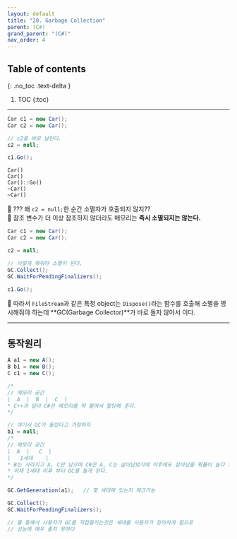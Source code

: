 ```yaml
---
layout: default
title: "20. Garbage Collection"
parent: (C#)
grand_parent: "(C#)"
nav_order: 4
---
```


## Table of contents
{: .no_toc .text-delta }

1. TOC
{:toc}

---

```csharp
Car c1 = new Car();
Car c2 = new Car();

// c2를 바로 날린다.
c2 = null;

c1.Go();
```

```
Car()
Car()
Car()::Go()
~Car()
~Car()
```

🍁 ??? 왜 `c2 = null;`한 순간 소멸자가 호출되지 않지??<br>
🍁 참조 변수가 더 이상 참조하지 않더라도 메모리는 **즉시 소멸되지는 않는다.**

```csharp
Car c1 = new Car();
Car c2 = new Car();

c2 = null;

// 이렇게 해줘야 소멸이 된다.
GC.Collect();
GC.WaitForPendingFinalizers();

c1.Go();
```

🍁 따라서 `FileStream`과 같은 특정 object는 `Dispose()`라는 함수를 호출해 소멸을 명시해줘야 하는데 **GC(Garbage Collector)**가 바로 돌지 않아서 이다.

---

## 동작원리

```csharp
A a1 = new A();
B b1 = new B();
C c1 = new C();

/*
// 메모리 공간
|  A  |  B  |  C  |
* C++과 달리 C#은 메모리를 딱 붙여서 할당해 준다.
*/

// 여기서 GC가 돌았다고 가정하자
b1 = null;
/*
// 메모리 공간
|  A  |   C  |
|   1세대    |
* B는 사라지고 A, C만 남으며 C#은 A, C는 살아남았기에 이후에도 살아남을 확률이 높다 가정하고 1세대라 정의하며 1세대는 GC의 대상에서 제외한다.
* 이제 1세대 이후 부터 GC를 돌게 된다.
*/

GC.GetGeneration(a1);   // 몇 세대에 있는지 체크가능
```

```csharp
GC.Collect();
GC.WaitForPendingFinalizers();

// 를 통해서 사용자가 GC를 직접돌리는것은 세대를 사용자가 정의하게 됨으로
// 성능에 매우 좋지 못하다
```